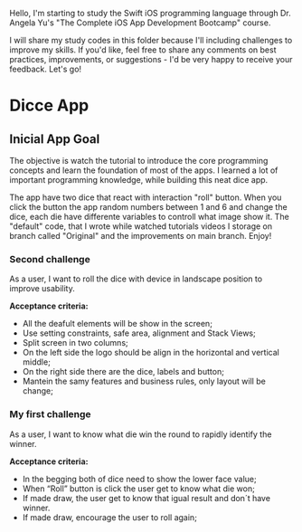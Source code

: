Hello, I'm starting to study the Swift iOS programming language through Dr. Angela Yu's "The Complete iOS App Development Bootcamp" course.

I will share my study codes in this folder because I'll including challenges to improve my skills. If you'd like, feel free to share any comments on best practices, improvements, or suggestions - I'd be very happy to receive your feedback. Let's go!

# Dicce App
## Inicial App Goal 
The objective is watch the tutorial to introduce the core programming concepts and learn the foundation of most of the apps. I learned a lot of important programming knowledge, while building this neat dice app.

The app have two dice that react with interaction "roll" button. When you click the button the app random numbers between 1 and 6 and change the dice, each die have differente variables to controll what image show it. The "default" code, that I wrote while watched tutorials videos I storage on branch called "Original" and the improvements on main branch. Enjoy!

### Second challenge
As a user, I want to roll the dice with device in landscape position to improve usability.

**Acceptance criteria:**

- All the deafult elements will be show in the screen;
- Use setting constraints, safe area, alignment and Stack Views;
- Split screen in two columns;
- On the left side the logo should be align in the horizontal and vertical middle;
- On the right side there are the dice, labels and button;
- Mantein the samy features and business rules, only layout will be change;


### My first challenge
As a user, I want to know what die win the round to rapidly identify the winner.

**Acceptance criteria:**

- In the begging both of dice need to show the lower face value;
- When “Roll” button is click the user get to know what die won;
- If made draw, the user get to know that igual result and don´t have winner.
- If made draw, encourage the user to roll again;
